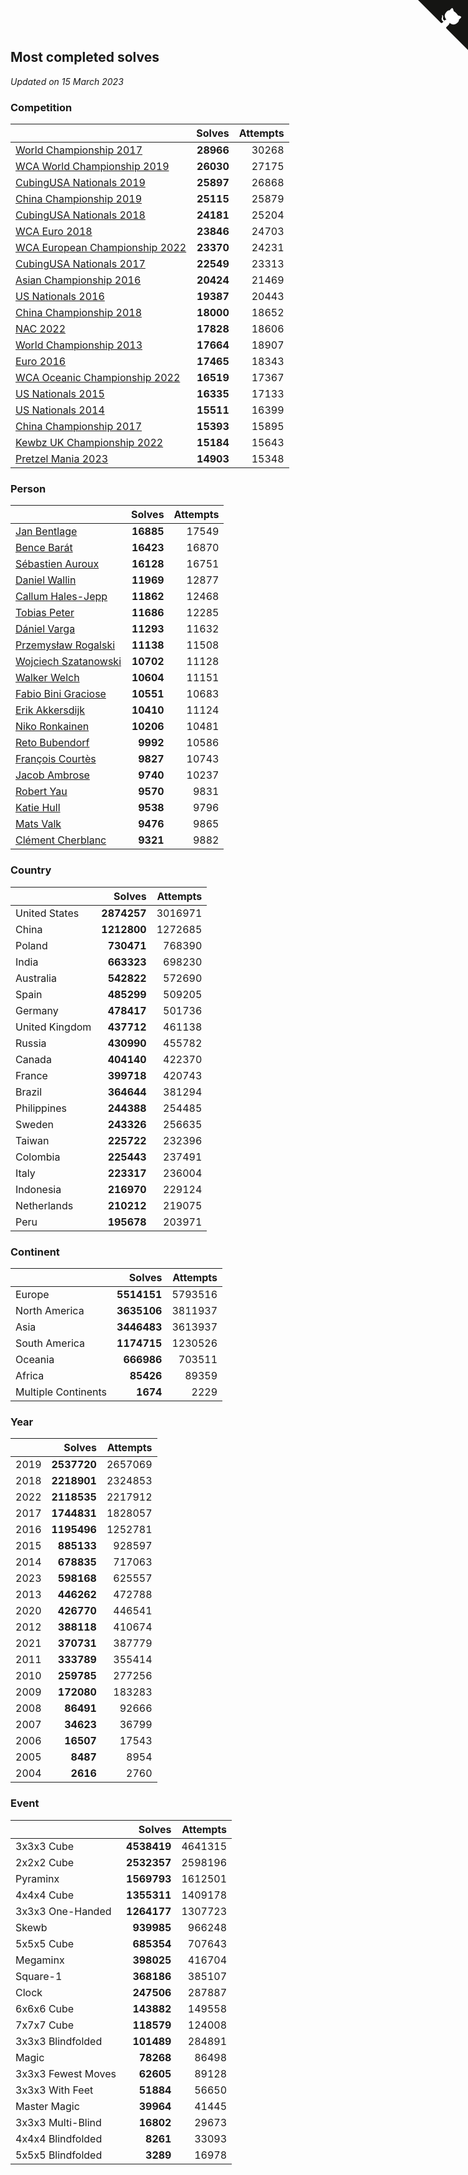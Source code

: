 ## Most completed solves

*Updated on 15 March 2023*


### Competition

|  | Solves | Attempts |
| :--- | ---: | ---: |
| [World Championship 2017](https://www.worldcubeassociation.org/competitions/WC2017) | **28966** | 30268 |
| [WCA World Championship 2019](https://www.worldcubeassociation.org/competitions/WC2019) | **26030** | 27175 |
| [CubingUSA Nationals 2019](https://www.worldcubeassociation.org/competitions/CubingUSANationals2019) | **25897** | 26868 |
| [China Championship 2019](https://www.worldcubeassociation.org/competitions/ChinaChampionship2019) | **25115** | 25879 |
| [CubingUSA Nationals 2018](https://www.worldcubeassociation.org/competitions/CubingUSANationals2018) | **24181** | 25204 |
| [WCA Euro 2018](https://www.worldcubeassociation.org/competitions/Euro2018) | **23846** | 24703 |
| [WCA European Championship 2022](https://www.worldcubeassociation.org/competitions/Euro2022) | **23370** | 24231 |
| [CubingUSA Nationals 2017](https://www.worldcubeassociation.org/competitions/CubingUSANationals2017) | **22549** | 23313 |
| [Asian Championship 2016](https://www.worldcubeassociation.org/competitions/AsianChampionship2016) | **20424** | 21469 |
| [US Nationals 2016](https://www.worldcubeassociation.org/competitions/USNationals2016) | **19387** | 20443 |
| [China Championship 2018](https://www.worldcubeassociation.org/competitions/ChinaChampionship2018) | **18000** | 18652 |
| [NAC 2022](https://www.worldcubeassociation.org/competitions/NAC2022) | **17828** | 18606 |
| [World Championship 2013](https://www.worldcubeassociation.org/competitions/WC2013) | **17664** | 18907 |
| [Euro 2016](https://www.worldcubeassociation.org/competitions/Euro2016) | **17465** | 18343 |
| [WCA Oceanic Championship 2022](https://www.worldcubeassociation.org/competitions/OC2022) | **16519** | 17367 |
| [US Nationals 2015](https://www.worldcubeassociation.org/competitions/USNationals2015) | **16335** | 17133 |
| [US Nationals 2014](https://www.worldcubeassociation.org/competitions/USNationals2014) | **15511** | 16399 |
| [China Championship 2017](https://www.worldcubeassociation.org/competitions/ChinaChampionship2017) | **15393** | 15895 |
| [Kewbz UK Championship 2022](https://www.worldcubeassociation.org/competitions/KewbzUKChampionship2022) | **15184** | 15643 |
| [Pretzel Mania 2023](https://www.worldcubeassociation.org/competitions/PretzelMania2023) | **14903** | 15348 |

### Person

|  | Solves | Attempts |
| :--- | ---: | ---: |
| [Jan Bentlage](https://www.worldcubeassociation.org/persons/2010BENT01) | **16885** | 17549 |
| [Bence Barát](https://www.worldcubeassociation.org/persons/2008BARA01) | **16423** | 16870 |
| [Sébastien Auroux](https://www.worldcubeassociation.org/persons/2008AURO01) | **16128** | 16751 |
| [Daniel Wallin](https://www.worldcubeassociation.org/persons/2013WALL03) | **11969** | 12877 |
| [Callum Hales-Jepp](https://www.worldcubeassociation.org/persons/2012HALE01) | **11862** | 12468 |
| [Tobias Peter](https://www.worldcubeassociation.org/persons/2014PETE03) | **11686** | 12285 |
| [Dániel Varga](https://www.worldcubeassociation.org/persons/2008VARG01) | **11293** | 11632 |
| [Przemysław Rogalski](https://www.worldcubeassociation.org/persons/2013ROGA02) | **11138** | 11508 |
| [Wojciech Szatanowski](https://www.worldcubeassociation.org/persons/2011SZAT01) | **10702** | 11128 |
| [Walker Welch](https://www.worldcubeassociation.org/persons/2011WELC01) | **10604** | 11151 |
| [Fabio Bini Graciose](https://www.worldcubeassociation.org/persons/2010GRAC02) | **10551** | 10683 |
| [Erik Akkersdijk](https://www.worldcubeassociation.org/persons/2005AKKE01) | **10410** | 11124 |
| [Niko Ronkainen](https://www.worldcubeassociation.org/persons/2010RONK01) | **10206** | 10481 |
| [Reto Bubendorf](https://www.worldcubeassociation.org/persons/2012BUBE01) | **9992** | 10586 |
| [François Courtès](https://www.worldcubeassociation.org/persons/2008COUR01) | **9827** | 10743 |
| [Jacob Ambrose](https://www.worldcubeassociation.org/persons/2010AMBR01) | **9740** | 10237 |
| [Robert Yau](https://www.worldcubeassociation.org/persons/2009YAUR01) | **9570** | 9831 |
| [Katie Hull](https://www.worldcubeassociation.org/persons/2010HULL01) | **9538** | 9796 |
| [Mats Valk](https://www.worldcubeassociation.org/persons/2007VALK01) | **9476** | 9865 |
| [Clément Cherblanc](https://www.worldcubeassociation.org/persons/2014CHER05) | **9321** | 9882 |

### Country

|  | Solves | Attempts |
| :--- | ---: | ---: |
| United States | **2874257** | 3016971 |
| China | **1212800** | 1272685 |
| Poland | **730471** | 768390 |
| India | **663323** | 698230 |
| Australia | **542822** | 572690 |
| Spain | **485299** | 509205 |
| Germany | **478417** | 501736 |
| United Kingdom | **437712** | 461138 |
| Russia | **430990** | 455782 |
| Canada | **404140** | 422370 |
| France | **399718** | 420743 |
| Brazil | **364644** | 381294 |
| Philippines | **244388** | 254485 |
| Sweden | **243326** | 256635 |
| Taiwan | **225722** | 232396 |
| Colombia | **225443** | 237491 |
| Italy | **223317** | 236004 |
| Indonesia | **216970** | 229124 |
| Netherlands | **210212** | 219075 |
| Peru | **195678** | 203971 |

### Continent

|  | Solves | Attempts |
| :--- | ---: | ---: |
| Europe | **5514151** | 5793516 |
| North America | **3635106** | 3811937 |
| Asia | **3446483** | 3613937 |
| South America | **1174715** | 1230526 |
| Oceania | **666986** | 703511 |
| Africa | **85426** | 89359 |
| Multiple Continents | **1674** | 2229 |

### Year

|  | Solves | Attempts |
| :--- | ---: | ---: |
| 2019 | **2537720** | 2657069 |
| 2018 | **2218901** | 2324853 |
| 2022 | **2118535** | 2217912 |
| 2017 | **1744831** | 1828057 |
| 2016 | **1195496** | 1252781 |
| 2015 | **885133** | 928597 |
| 2014 | **678835** | 717063 |
| 2023 | **598168** | 625557 |
| 2013 | **446262** | 472788 |
| 2020 | **426770** | 446541 |
| 2012 | **388118** | 410674 |
| 2021 | **370731** | 387779 |
| 2011 | **333789** | 355414 |
| 2010 | **259785** | 277256 |
| 2009 | **172080** | 183283 |
| 2008 | **86491** | 92666 |
| 2007 | **34623** | 36799 |
| 2006 | **16507** | 17543 |
| 2005 | **8487** | 8954 |
| 2004 | **2616** | 2760 |

### Event

|  | Solves | Attempts |
| :--- | ---: | ---: |
| 3x3x3 Cube | **4538419** | 4641315 |
| 2x2x2 Cube | **2532357** | 2598196 |
| Pyraminx | **1569793** | 1612501 |
| 4x4x4 Cube | **1355311** | 1409178 |
| 3x3x3 One-Handed | **1264177** | 1307723 |
| Skewb | **939985** | 966248 |
| 5x5x5 Cube | **685354** | 707643 |
| Megaminx | **398025** | 416704 |
| Square-1 | **368186** | 385107 |
| Clock | **247506** | 287887 |
| 6x6x6 Cube | **143882** | 149558 |
| 7x7x7 Cube | **118579** | 124008 |
| 3x3x3 Blindfolded | **101489** | 284891 |
| Magic | **78268** | 86498 |
| 3x3x3 Fewest Moves | **62605** | 89128 |
| 3x3x3 With Feet | **51884** | 56650 |
| Master Magic | **39964** | 41445 |
| 3x3x3 Multi-Blind | **16802** | 29673 |
| 4x4x4 Blindfolded | **8261** | 33093 |
| 5x5x5 Blindfolded | **3289** | 16978 |


<a href="https://github.com/jonatanklosko/wca_statistics" class="github-corner" aria-label="View source on Github"><svg width="80" height="80" viewBox="0 0 250 250" style="fill:#151513; color:#fff; position: absolute; top: 0; border: 0; right: 0;" aria-hidden="true"><path d="M0,0 L115,115 L130,115 L142,142 L250,250 L250,0 Z"></path><path d="M128.3,109.0 C113.8,99.7 119.0,89.6 119.0,89.6 C122.0,82.7 120.5,78.6 120.5,78.6 C119.2,72.0 123.4,76.3 123.4,76.3 C127.3,80.9 125.5,87.3 125.5,87.3 C122.9,97.6 130.6,101.9 134.4,103.2" fill="currentColor" style="transform-origin: 130px 106px;" class="octo-arm"></path><path d="M115.0,115.0 C114.9,115.1 118.7,116.5 119.8,115.4 L133.7,101.6 C136.9,99.2 139.9,98.4 142.2,98.6 C133.8,88.0 127.5,74.4 143.8,58.0 C148.5,53.4 154.0,51.2 159.7,51.0 C160.3,49.4 163.2,43.6 171.4,40.1 C171.4,40.1 176.1,42.5 178.8,56.2 C183.1,58.6 187.2,61.8 190.9,65.4 C194.5,69.0 197.7,73.2 200.1,77.6 C213.8,80.2 216.3,84.9 216.3,84.9 C212.7,93.1 206.9,96.0 205.4,96.6 C205.1,102.4 203.0,107.8 198.3,112.5 C181.9,128.9 168.3,122.5 157.7,114.1 C157.9,116.9 156.7,120.9 152.7,124.9 L141.0,136.5 C139.8,137.7 141.6,141.9 141.8,141.8 Z" fill="currentColor" class="octo-body"></path></svg></a><style>.github-corner:hover .octo-arm{animation:octocat-wave 560ms ease-in-out}@keyframes octocat-wave{0%,100%{transform:rotate(0)}20%,60%{transform:rotate(-25deg)}40%,80%{transform:rotate(10deg)}}@media (max-width:500px){.github-corner:hover .octo-arm{animation:none}.github-corner .octo-arm{animation:octocat-wave 560ms ease-in-out}}</style>
